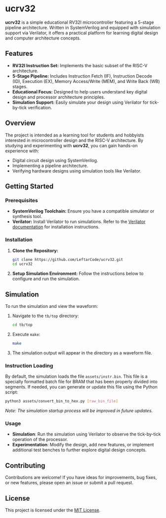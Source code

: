 # ucrv32

**ucrv32** is a simple educational RV32I microcontroller featuring a 5-stage pipeline architecture. Written in SystemVerilog and equipped with simulation support via Verilator, it offers a practical platform for learning digital design and computer architecture concepts.

## Features

- **RV32I Instruction Set:** Implements the basic subset of the RISC-V architecture.
- **5-Stage Pipeline:** Includes Instruction Fetch (IF), Instruction Decode (ID), Execution (EX), Memory Access/Write (MEM), and Write Back (WB) stages.
- **Educational Focus:** Designed to help users understand key digital design and processor architecture principles.
- **Simulation Support:** Easily simulate your design using Verilator for tick-by-tick verification.

## Overview

The project is intended as a learning tool for students and hobbyists interested in microcontroller design and the RISC-V architecture. By studying and experimenting with **ucrv32**, you can gain hands-on experience with:
- Digital circuit design using SystemVerilog.
- Implementing a pipeline architecture.
- Verifying hardware designs using simulation tools like Verilator.

## Getting Started

### Prerequisites

- **SystemVerilog Toolchain:** Ensure you have a compatible simulator or synthesis tool.
- **Verilator:** Install Verilator to run simulations. Refer to the [Verilator documentation](https://www.veripool.org/wiki/verilator) for installation instructions.

### Installation

1. **Clone the Repository:**
    ```bash
    git clone https://github.com/LeftarCode/ucrv32.git
    cd ucrv32
    ```

2. **Setup Simulation Environment:**
    Follow the instructions below to configure and run the simulation.

## Simulation

To run the simulation and view the waveform:

1. Navigate to the `tb/top` directory:
    ```bash
    cd tb/top
    ```
2. Execute `make`:
    ```bash
    make
    ```
3. The simulation output will appear in the directory as a waveform file.

### Instruction Loading

By default, the simulation loads the file `assets/instr.bin`. This file is a specially formatted batch file for BRAM that has been properly divided into segments. If needed, you can generate or update this file using the Python script:
```bash
python3 assets/convert_bin_to_hex.py [raw_bin_file]
```
*Note: The simulation startup process will be improved in future updates.*
### Usage
- **Simulation**: Run the simulation using Verilator to observe the tick-by-tick operation of the processor.
- **Experimentation**: Modify the design, add new features, or implement additional test benches to further explore digital design concepts.

## Contributing

Contributions are welcome! If you have ideas for improvements, bug fixes, or new features, please open an issue or submit a pull request.

## License

This project is licensed under the [MIT License](LICENSE).
